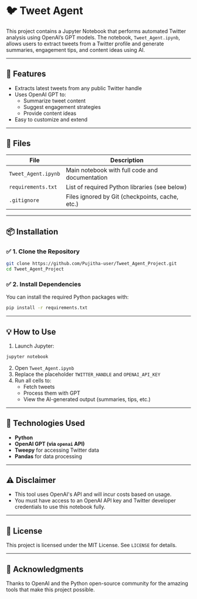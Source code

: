 # 🐦 Tweet Agent

This project contains a Jupyter Notebook that performs automated Twitter analysis using OpenAI’s GPT models. The notebook, `Tweet_Agent.ipynb`, allows users to extract tweets from a Twitter profile and generate summaries, engagement tips, and content ideas using AI.

---

## 🚀 Features

- Extracts latest tweets from any public Twitter handle
- Uses OpenAI GPT to:
  - Summarize tweet content
  - Suggest engagement strategies
  - Provide content ideas
- Easy to customize and extend

---

## 📂 Files

| File                  | Description                                      |
|-----------------------|--------------------------------------------------|
| `Tweet_Agent.ipynb`   | Main notebook with full code and documentation   |
| `requirements.txt`    | List of required Python libraries (see below)    |
| `.gitignore`          | Files ignored by Git (checkpoints, cache, etc.)  |

---

## 📦 Installation

### ✅ 1. Clone the Repository

```bash
git clone https://github.com/Pujitha-user/Tweet_Agent_Project.git
cd Tweet_Agent_Project
```

### ✅ 2. Install Dependencies

You can install the required Python packages with:

```bash
pip install -r requirements.txt
```

---

## 💡 How to Use

1. Launch Jupyter:

```bash
jupyter notebook
```

2. Open `Tweet_Agent.ipynb`
3. Replace the placeholder `TWITTER_HANDLE` and `OPENAI_API_KEY`
4. Run all cells to:
   - Fetch tweets
   - Process them with GPT
   - View the AI-generated output (summaries, tips, etc.)

---

## 🧠 Technologies Used

- **Python**
- **OpenAI GPT (via `openai` API)**
- **Tweepy** for accessing Twitter data
- **Pandas** for data processing

---

## ⚠️ Disclaimer

- This tool uses OpenAI's API and will incur costs based on usage.
- You must have access to an OpenAI API key and Twitter developer credentials to use this notebook fully.

---

## 📄 License

This project is licensed under the MIT License. See `LICENSE` for details.

---

## 🙌 Acknowledgments

Thanks to OpenAI and the Python open-source community for the amazing tools that make this project possible.
